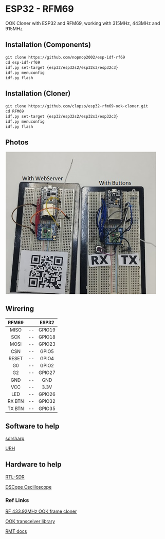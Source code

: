 # ESP32 - RFM69

OOK Cloner with ESP32 and RFM69, working with 315MHz, 443MHz and 915MHz

## Installation (Components)

```Shell
git clone https://github.com/nopnop2002/esp-idf-rf69
cd esp-idf-rf69
idf.py set-target {esp32/esp32s2/esp32s3/esp32c3}
idf.py menuconfig
idf.py flash
```

## Installation (Cloner)

```Shell
git clone https://github.com/clopso/esp32-rfm69-ook-cloner.git
cd RFM69
idf.py set-target {esp32/esp32s2/esp32s3/esp32c3}
idf.py menuconfig
idf.py flash
```

## Photos

![Breadboard](files/breadboard.jpg)

## Wirering

|RFM69||ESP32|
|:-:|:-:|:-:|
|MISO|--|GPIO19|
|SCK|--|GPIO18|
|MOSI|--|GPIO23|
|CSN|--|GPIO5|
|RESET|--|GPIO4|
|G0|--|GPIO2|
|G2|--|GPIO27|
|GND|--|GND|
|VCC|--|3.3V|
|LED|--|GPIO26|
|RX BTN|--|GPIO32|
|TX BTN|--|GPIO35|

##

## Software to help

[sdrsharp](https://www.scivision.dev/sdr-sharp-ubuntu/)

[URH](https://github.com/jopohl/urh)

## Hardware to help

[RTL-SDR](https://www.rtl-sdr.com/buy-rtl-sdr-dvb-t-dongles/)

[DSCope Oscilloscope](https://www.dreamsourcelab.com/product/dscope-series/)

### Ref Links

[RF 433.92MHz OOK frame cloner](https://github.com/texane/ooklone)

[OOK transceiver library](https://github.com/kobuki/RFM69OOK)

[RMT docs](https://docs.espressif.com/projects/esp-idf/en/v4.2.3/esp32/api-reference/peripherals/rmt.html)
